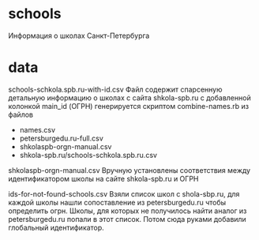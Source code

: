# schools
Информация о школах Санкт-Петербурга



# data
schools-schkola.spb.ru-with-id.csv
Файл содержит спарсенную детальную информацию о школах с сайта shkola-spb.ru с добавленной колонкой main_id (ОГРН)
генерируется скриптом combine-names.rb из файлов
- names.csv
- petersburgedu.ru-full.csv
- shkolaspb-orgn-manual.csv
- shkola-spb.ru/schools-schkola.spb.ru.csv


shkolaspb-orgn-manual.csv
Вручную установлены соответствия между идентификатором школы на сайте shkola-spb.ru и ОГРН


ids-for-not-found-schools.csv
Взяли список школ с shola-sbp.ru, для каждой школы нашли сопоставление из petersburgedu.ru чтобы определить 
огрн. Школы, для которых не получилось найти аналог из petersburgedu.ru попали в этот список. Потом сюда
руками добавили  глобальный идентификатор.

